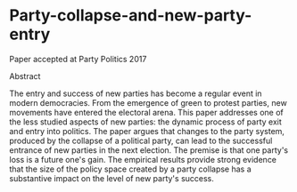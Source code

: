 # Party-collapse-and-new-party-entry
Paper accepted at Party Politics 2017


Abstract

The entry and success of new parties has become a regular event in modern democracies. From the emergence of green to protest parties, new movements have entered the electoral arena. This paper addresses one of the less studied aspects of new parties: the dynamic process of party exit and entry into politics. The paper argues that changes to the party system, produced by the collapse of a political party, can lead to the successful entrance of new parties in the next election. The premise is that one party's loss is a future one's gain. The empirical results provide strong evidence that the size of the policy space created by a party collapse has a substantive impact on the level of new party's success.
